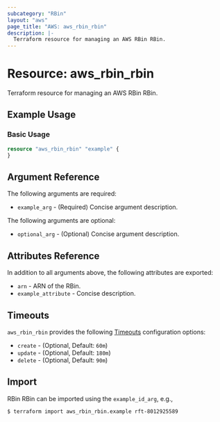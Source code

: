 ```yaml
---
subcategory: "RBin"
layout: "aws"
page_title: "AWS: aws_rbin_rbin"
description: |-
  Terraform resource for managing an AWS RBin RBin.
---
```


# Resource: aws_rbin_rbin

Terraform resource for managing an AWS RBin RBin.

## Example Usage

### Basic Usage

```terraform
resource "aws_rbin_rbin" "example" {
}
```

## Argument Reference

The following arguments are required:

* `example_arg` - (Required) Concise argument description.

The following arguments are optional:

* `optional_arg` - (Optional) Concise argument description.

## Attributes Reference

In addition to all arguments above, the following attributes are exported:

* `arn` - ARN of the RBin.
* `example_attribute` - Concise description.

## Timeouts

`aws_rbin_rbin` provides the following [Timeouts](https://www.terraform.io/docs/configuration/blocks/resources/syntax.html#operation-timeouts) configuration options:

* `create` - (Optional, Default: `60m`)
* `update` - (Optional, Default: `180m`)
* `delete` - (Optional, Default: `90m`)

## Import

RBin RBin can be imported using the `example_id_arg`, e.g.,

```
$ terraform import aws_rbin_rbin.example rft-8012925589
```
